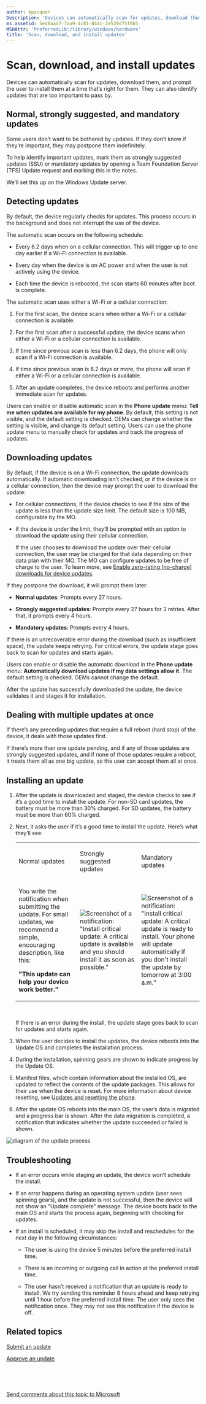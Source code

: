 ```yaml
---
author: kpacquer
Description: 'Devices can automatically scan for updates, download them, and prompt the user to install them at a time that’s right for them. They can also identify updates that are too important to pass by.'
ms.assetid: 5ed8aad7-7aa9-4c81-844c-2e529d75f0b5
MSHAttr: 'PreferredLib:/library/windows/hardware'
title: 'Scan, download, and install updates'
---
```


# Scan, download, and install updates


Devices can automatically scan for updates, download them, and prompt the user to install them at a time that’s right for them. They can also identify updates that are too important to pass by.

## <span id="Normal__strongly_suggested__and_mandatory_updates"></span><span id="normal__strongly_suggested__and_mandatory_updates"></span><span id="NORMAL__STRONGLY_SUGGESTED__AND_MANDATORY_UPDATES"></span>Normal, strongly suggested, and mandatory updates


Some users don’t want to be bothered by updates. If they don’t know if they’re important, they may postpone them indefinitely.

To help identify important updates, mark them as strongly suggested updates (SSU) or mandatory updates by opening a Team Foundation Server (TFS) Update request and marking this in the notes.

We’ll set this up on the Windows Update server.

## <span id="Detecting_updates"></span><span id="detecting_updates"></span><span id="DETECTING_UPDATES"></span>Detecting updates


By default, the device regularly checks for updates. This process occurs in the background and does not interrupt the use of the device.

The automatic scan occurs on the following schedule:

-   Every 6.2 days when on a cellular connection. This will trigger up to one day earlier if a Wi-Fi connection is available.

-   Every day when the device is on AC power and when the user is not actively using the device.

-   Each time the device is rebooted, the scan starts 60 minutes after boot is complete.

The automatic scan uses either a Wi-Fi or a cellular connection:

1.  For the first scan, the device scans when either a Wi-Fi or a cellular connection is available.

2.  For the first scan after a successful update, the device scans when either a Wi-Fi or a cellular connection is available.

3.  If time since previous scan is less than 6.2 days, the phone will only scan if a Wi-Fi connection is available.

4.  If time since previous scan is 6.2 days or more, the phone will scan if either a Wi-Fi or a cellular connection is available.

5.  After an update completes, the device reboots and performs another immediate scan for updates.

Users can enable or disable automatic scan in the **Phone update** menu: **Tell me when updates are available for my phone**. By default, this setting is not visible, and the default setting is checked. OEMs can change whether the setting is visible, and change its default setting. Users can use the phone update menu to manually check for updates and track the progress of updates.

## <span id="Downloading_updates"></span><span id="downloading_updates"></span><span id="DOWNLOADING_UPDATES"></span>Downloading updates


By default, if the device is on a Wi-Fi connection, the update downloads automatically. If automatic downloading isn’t checked, or if the device is on a cellular connection, then the device may prompt the user to download the update:

-   For cellular connections, if the device checks to see if the size of the update is less than the update size limit. The default size is 100 MB, configurable by the MO.

-   If the device is under the limit, they’ll be prompted with an option to download the update using their cellular connection.

    If the user chooses to download the update over their cellular connection, the user may be charged for that data depending on their data plan with their MO. The MO can configure updates to be free of charge to the user. To learn more, see [Enable zero-rating (no-charge) downloads for device updates](enable-zero-rating--no-charge--downloads-for-device-updates.md).

If they postpone the download, it will prompt them later:

-   **Normal updates**: Prompts every 27 hours.

-   **Strongly suggested updates**: Prompts every 27 hours for 3 retries. After that, it prompts every 4 hours.

-   **Mandatory updates**: Prompts every 4 hours.

If there is an unrecoverable error during the download (such as insufficient space), the update keeps retrying. For critical errors, the update stage goes back to scan for updates and starts again.

Users can enable or disable the automatic download in the **Phone update** menu: **Automatically download updates if my data settings allow it**. The default setting is checked. OEMs cannot change the default.

After the update has successfully downloaded the update, the device validates it and stages it for installation.

## <span id="Dealing_with_multiple_updates_at_once"></span><span id="dealing_with_multiple_updates_at_once"></span><span id="DEALING_WITH_MULTIPLE_UPDATES_AT_ONCE"></span>Dealing with multiple updates at once


If there’s any preceding updates that require a full reboot (hard stop) of the device, it deals with those updates first.

If there’s more than one update pending, and if any of those updates are strongly suggested updates, and if none of those updates require a reboot, it treats them all as one big update, so the user can accept them all at once.

## <span id="Installing_an_update"></span><span id="installing_an_update"></span><span id="INSTALLING_AN_UPDATE"></span>Installing an update


1.  After the update is downloaded and staged, the device checks to see if it’s a good time to install the update. For non-SD card updates, the battery must be more than 30% charged. For SD updates, the battery must be more than 60% charged.
2.  Next, it asks the user if it’s a good time to install the update. Here’s what they’ll see:

    <table>
    <colgroup>
    <col width="33%" />
    <col width="33%" />
    <col width="33%" />
    </colgroup>
    <tbody>
    <tr class="odd">
    <td align="left"><p>Normal updates</p></td>
    <td align="left"><p>Strongly suggested updates</p></td>
    <td align="left"><p>Mandatory updates</p></td>
    </tr>
    <tr class="even">
    <td align="left"><p>You write the notification when submitting the update. For small updates, we recommend a simple, encouraging description, like this:</p>
    <p><strong>&quot;This update can help your device work better.&quot;</strong></p></td>
    <td align="left"><img src="images/oem-update-notification-criticalupdate.png" alt="Screenshot of a notification: &quot;Install critical update: A critical update is available and you should install it as soon as possible.&quot;" /></td>
    <td align="left"><img src="images/oem-update-notification-mandatoryupdate.png" alt="Screenshot of a notification: &quot;Install critical update: A critical update is ready to install. Your phone will update automatically if you don&#39;t install the update by tomorrow at 3:00 a.m.&quot;" /></td>
    </tr>
    </tbody>
    </table>

     

    If there is an error during the install, the update stage goes back to scan for updates and starts again.

3.  When the user decides to install the updates, the device reboots into the Update OS and completes the installation process.

4.  During the installation, spinning gears are shown to indicate progress by the Update OS.

5.  Manifest files, which contain information about the installed OS, are updated to reflect the contents of the update packages. This allows for their use when the device is reset. For more information about device resetting, see [Updates and resetting the phone](updates-and-resetting-the-phone.md).

6.  After the update OS reboots into the main OS, the user’s data is migrated and a progress bar is shown. After the data migration is completed, a notification that indicates whether the update succeeded or failed is shown.

![diagram of the update process](images/oem-update-overview.png)

## <span id="Troubleshooting"></span><span id="troubleshooting"></span><span id="TROUBLESHOOTING"></span>Troubleshooting


-   If an error occurs while staging an update, the device won’t schedule the install.

-   If an error happens during an operating system update (user sees spinning gears), and the update is not successful, then the device will not show an “Update complete” message. The device boots back to the main OS and starts the process again, beginning with checking for updates.

-   If an install is scheduled, it may skip the install and reschedules for the next day in the following circumstances:

    -   The user is using the device 5 minutes before the preferred install time.

    -   There is an incoming or outgoing call in action at the preferred install time.

    -   The user hasn’t received a notification that an update is ready to install. We try sending this reminder 8 hours ahead and keep retrying until 1 hour before the preferred install time. The user only sees the notification once. They may not see this notification if the device is off.

## <span id="related_topics"></span>Related topics


[Submit an update](submit-an-update.md)

[Approve an update](approve-an-update.md)

 

 

[Send comments about this topic to Microsoft](mailto:wsddocfb@microsoft.com?subject=Documentation%20feedback%20%5Bp_phUpdate\p_phUpdate%5D:%20Scan,%20download,%20and%20install%20updates%20%20RELEASE:%20%284/11/2016%29&body=%0A%0APRIVACY%20STATEMENT%0A%0AWe%20use%20your%20feedback%20to%20improve%20the%20documentation.%20We%20don't%20use%20your%20email%20address%20for%20any%20other%20purpose,%20and%20we'll%20remove%20your%20email%20address%20from%20our%20system%20after%20the%20issue%20that%20you're%20reporting%20is%20fixed.%20While%20we're%20working%20to%20fix%20this%20issue,%20we%20might%20send%20you%20an%20email%20message%20to%20ask%20for%20more%20info.%20Later,%20we%20might%20also%20send%20you%20an%20email%20message%20to%20let%20you%20know%20that%20we've%20addressed%20your%20feedback.%0A%0AFor%20more%20info%20about%20Microsoft's%20privacy%20policy,%20see%20http://privacy.microsoft.com/default.aspx. "Send comments about this topic to Microsoft")





